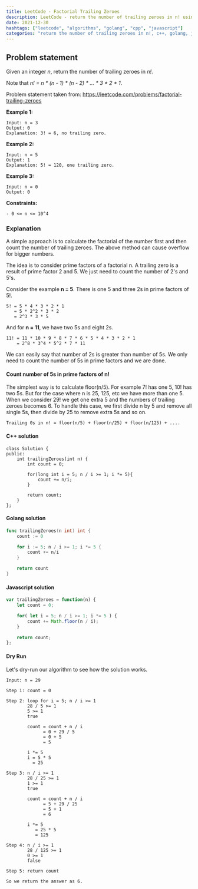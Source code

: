 ```yaml
---
title: LeetCode - Factorial Trailing Zeroes
description: LeetCode - return the number of trailing zeroes in n! using C++, Golang and Javascript.
date: 2021-12-30
hashtags: ["leetcode", "algorithms", "golang", "cpp", "javascript"]
categories: "return the number of trailing zeroes in n!, c++, golang, javascript"
---
```


## Problem statement

Given an integer *n*, return the number of trailing zeroes in *n!*.

Note that *n! = n * (n - 1) * (n - 2) * ... * 3 * 2 * 1*.

Problem statement taken from: <a href='https://leetcode.com/problems/factorial-trailing-zeroes' target='_blank'>https://leetcode.com/problems/factorial-trailing-zeroes</a>

**Example 1:**

```
Input: n = 3
Output: 0
Explanation: 3! = 6, no trailing zero.
```

**Example 2:**

```
Input: n = 5
Output: 1
Explanation: 5! = 120, one trailing zero.
```

**Example 3:**

```
Input: n = 0
Output: 0
```

**Constraints:**

```
- 0 <= n <= 10^4
```

### Explanation

A simple approach is to calculate the factorial of the number first and
then count the number of trailing zeroes. The above method can cause
overflow for bigger numbers.

The idea is to consider prime factors of a factorial n. A trailing zero is
a result of prime factor 2 and 5. We just need to count the number of 2's and
5's.

Consider the example **n = 5**. There is one 5 and three 2s in prime factors of 5!.

```
5! = 5 * 4 * 3 * 2 * 1
   = 5 * 2^2 * 3 * 2
   = 2^3 * 3 * 5
```

And for **n = 11**, we have two 5s and eight 2s.

```
11! = 11 * 10 * 9 * 8 * 7 * 6 * 5 * 4 * 3 * 2 * 1
    = 2^8 * 3^4 * 5^2 * 7 * 11
```

We can easily say that number of 2s is greater than number of 5s. We only need to count
the number of 5s in prime factors and we are done.

#### Count number of 5s in prime factors of n!

The simplest way is to calculate floor(n/5).
For example 7! has one 5, 10! has two 5s.
But for the case where n is 25, 125, etc we have more than one 5.
When we consider 29! we get one extra 5 and the numbers of trailing zeroes becomes 6.
To handle this case, we first divide n by 5 and remove all single 5s,
then divide by 25 to remove extra 5s and so on.

```
Trailing 0s in n! = floor(n/5) + floor(n/25) + floor(n/125) + ....
```

#### C++ solution

```
class Solution {
public:
    int trailingZeroes(int n) {
        int count = 0;

        for(long int i = 5; n / i >= 1; i *= 5){
            count += n/i;
        }

        return count;
    }
};
```

#### Golang solution

```go
func trailingZeroes(n int) int {
    count := 0

    for i := 5; n / i >= 1; i *= 5 {
        count += n/i
    }

    return count
}
```

#### Javascript solution

```javascript
var trailingZeroes = function(n) {
    let count = 0;

    for( let i = 5; n / i >= 1; i *= 5 ) {
        count += Math.floor(n / i);
    }

    return count;
};
```

#### Dry Run

Let's dry-run our algorithm to see how the solution works.

```
Input: n = 29

Step 1: count = 0

Step 2: loop for i = 5; n / i >= 1
        28 / 5 >= 1
        5 >= 1
        true

        count = count + n / i
              = 0 + 29 / 5
              = 0 + 5
              = 5

        i *= 5
        i = 5 * 5
          = 25

Step 3: n / i >= 1
        28 / 25 >= 1
        1 >= 1
        true

        count = count + n / i
              = 5 + 29 / 25
              = 5 + 1
              = 6

        i *= 5
           = 25 * 5
           = 125

Step 4: n / i >= 1
        28 / 125 >= 1
        0 >= 1
        false

Step 5: return count

So we return the answer as 6.
```
